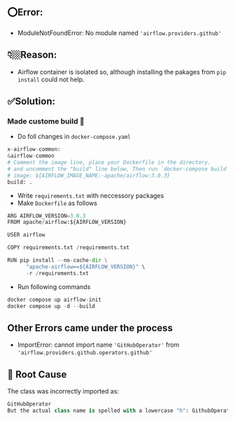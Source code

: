 ## ⭕Error: 
- ModuleNotFoundError: No module named `'airflow.providers.github'`

## 👇🏼Reason:
- Airflow container is isolated so, although installing the pakages from `pip install` could not help. 

## ✅Solution: 
### Made custome build 🐋

- Do foll changes in `docker-compose.yaml`
```python
x-airflow-common:
&airflow-common
# Comment the image line, place your Dockerfile in the directory.
# and uncomment the "build" line below, Then run `docker-compose build` to build the images.
# image: ${AIRFLOW_IMAGE_NAME:-apache/airflow:3.0.3}
build: .
```

- Write `requirements.txt` with neccessory packages
- Make `Dockerfile` as follows

```python
ARG AIRFLOW_VERSION=3.0.3
FROM apache/airflow:${AIRFLOW_VERSION}

USER airflow

COPY requirements.txt /requirements.txt

RUN pip install --no-cache-dir \
      "apache-airflow==${AIRFLOW_VERSION}" \
      -r /requirements.txt
```

- Run following commands
```python
docker compose up airflow-init
docker compose up -d --build
```

## Other Errors came under the process
- ImportError: cannot import name `'GitHubOperator'` from `'airflow.providers.github.operators.github'` 

## 🧠 Root Cause

The class was incorrectly imported as:

```python
GitHubOperator
But the actual class name is spelled with a lowercase "h": GithubOperator